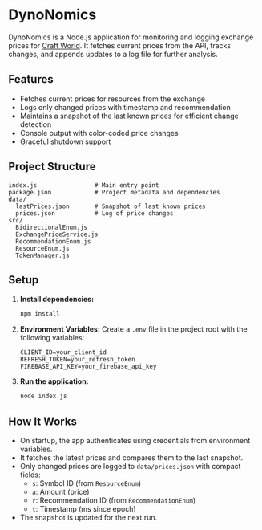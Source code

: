 # DynoNomics

DynoNomics is a Node.js application for monitoring and logging exchange prices for [Craft World](https://preview.craft-world.gg/). It fetches current prices from the API, tracks changes, and appends updates to a log file for further analysis.

## Features
- Fetches current prices for resources from the exchange
- Logs only changed prices with timestamp and recommendation
- Maintains a snapshot of the last known prices for efficient change detection
- Console output with color-coded price changes
- Graceful shutdown support

## Project Structure
```
index.js                # Main entry point
package.json            # Project metadata and dependencies
data/
  lastPrices.json       # Snapshot of last known prices
  prices.json           # Log of price changes
src/
  BidirectionalEnum.js
  ExchangePriceService.js
  RecommendationEnum.js
  ResourceEnum.js
  TokenManager.js
```

## Setup
1. **Install dependencies:**
   ```sh
   npm install
   ```

2. **Environment Variables:**
   Create a `.env` file in the project root with the following variables:
   ```env
   CLIENT_ID=your_client_id
   REFRESH_TOKEN=your_refresh_token
   FIREBASE_API_KEY=your_firebase_api_key
   ```

3. **Run the application:**
   ```sh
   node index.js
   ```

## How It Works
- On startup, the app authenticates using credentials from environment variables.
- It fetches the latest prices and compares them to the last snapshot.
- Only changed prices are logged to `data/prices.json` with compact fields:
  - `s`: Symbol ID (from `ResourceEnum`)
  - `a`: Amount (price)
  - `r`: Recommendation ID (from `RecommendationEnum`)
  - `t`: Timestamp (ms since epoch)
- The snapshot is updated for the next run.
